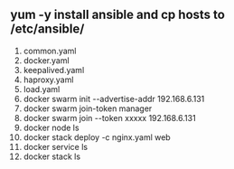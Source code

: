 ## yum -y install ansible and cp hosts to /etc/ansible/
1. common.yaml
2. docker.yaml
3. keepalived.yaml
4. haproxy.yaml
5. load.yaml
6. docker swarm init --advertise-addr 192.168.6.131
7. docker swarm join-token manager
8. docker swarm join --token xxxxx 192.168.6.131
9. docker node ls
10. docker stack deploy -c nginx.yaml web
11. docker service ls
12. docker stack ls
